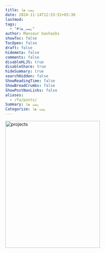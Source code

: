 ```yaml
---
title: پست ها
date: 2024-11-14T12:53:51+03:30
lastmod: 
tags:
  - "#پست_ها"
author: Mansour Gashasbi
showToc: false
TocOpen: false
draft: false
hidemeta: false
comments: false
disableHLJS: true
disableShare: true
hideSummary: true
searchHidden: false
ShowReadingTime: false
ShowBreadCrumbs: false
ShowPostNavLinks: false
aliases:
  - /fa/posts/
Summary: پست ها
Categorize: پست ها
---
```






<img src="/images/prof.jpg" alt="projects" width="300" height="400">
